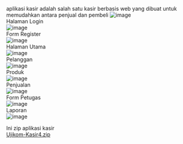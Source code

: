 aplikasi kasir adalah salah satu kasir berbasis web yang dibuat untuk memudahkan antara penjual dan pembeli
![image](https://github.com/kelompokkasirr4/kelompokkasirr4/assets/167402774/d4f1e475-c24e-47a7-8e73-ca836f73702b) <br>
Halaman Login<br>
![image](https://github.com/kelompokkasirr4/kelompokkasirr4/assets/167402774/3f579a92-97eb-49c2-ad65-086e0e75bcff) <br>
Form Register<br>
![image](https://github.com/kelompokkasirr4/kelompokkasirr4/assets/167402774/37d94fb2-5576-409b-b6d7-dd4e1ab05e3f) <br>
Halaman Utama <br>
![image](https://github.com/kelompokkasirr4/kelompokkasirr4/assets/167402774/d46ca371-d427-43eb-9db2-a61dd8a93c6f) <br>
Pelanggan <br>
![image](https://github.com/kelompokkasirr4/kelompokkasirr4/assets/167402774/3e750ffd-d577-440e-b70a-7dbee8694386) <br>
Produk <br>
![image](https://github.com/kelompokkasirr4/kelompokkasirr4/assets/167402774/1f5b742a-d84e-45ec-b5ce-b3b5569501ad) <br>
Penjualan<br>
![image](https://github.com/kelompokkasirr4/kelompokkasirr4/assets/167402774/887803eb-4768-4729-a4ca-f02789e1c71a) <br>
Form Petugas <br>
![image](https://github.com/kelompokkasirr4/kelompokkasirr4/assets/167402774/a8523ad3-8559-45fa-87b3-51b66ac22413) <br>
Laporan<br>
![image](https://github.com/kelompokkasirr4/kelompokkasirr4/assets/167402774/0bf9d8ed-f0ef-4ed4-a6c0-078df9053824) <br>



Ini zip aplikasi kasir<br>
[Ujikom-Kasir4.zip](https://github.com/kelompokkasirr4/kelompokkasirr4/files/15090625/Ujikom-Kasir4.zip)





